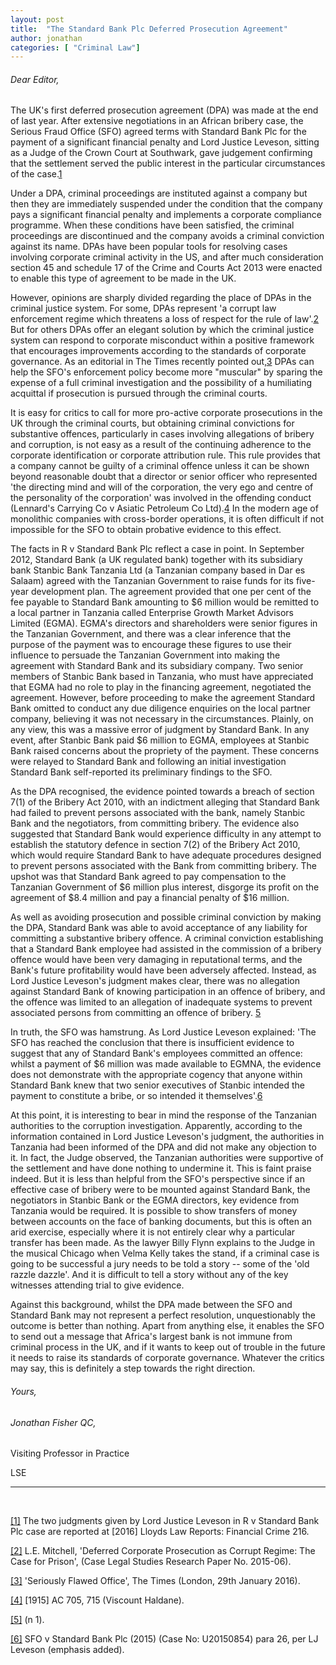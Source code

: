 ```yaml
---
layout: post
title:  "The Standard Bank Plc Deferred Prosecution Agreement"
author: jonathan
categories: [ "Criminal Law"]
---
```


###### Dear Editor,

The UK's first deferred prosecution agreement (DPA) was made at the end of last year. After extensive negotiations in an African bribery case, the Serious Fraud Office (SFO) agreed terms with Standard Bank Plc for the payment of a significant financial penalty and Lord Justice Leveson, sitting as a Judge of the Crown Court at Southwark, gave judgement confirming that the settlement served the public interest in the particular circumstances of the case.<a class="inline-reference" id="inline1" href="#1">1</a>

Under a DPA, criminal proceedings are instituted against a company but then they are immediately suspended under the condition that the company pays a significant financial penalty and implements a corporate compliance programme. When these conditions have been satisfied, the criminal proceedings are discontinued and the company avoids a criminal conviction against its name. DPAs have been popular tools for resolving cases involving corporate criminal activity in the US, and after much consideration section 45 and schedule 17 of the Crime and Courts Act 2013 were enacted to enable this type of agreement to be made in the UK.

However, opinions are sharply divided regarding the place of DPAs in the criminal justice system. For some, DPAs represent 'a corrupt law enforcement regime which threatens a loss of respect for the rule of law'.<a class="inline-reference" id="inline2" href="#2">2</a> But for others DPAs offer an elegant solution by which the criminal justice system can respond to corporate misconduct within a positive framework that encourages improvements according to the standards of corporate governance. As an editorial in The Times recently pointed out,<a class="inline-reference" id="inline3" href="#3">3</a> DPAs can help the SFO's enforcement policy become more "muscular" by sparing the expense of a full criminal investigation and the possibility of a humiliating acquittal if prosecution is pursued through the criminal courts.

It is easy for critics to call for more pro-active corporate prosecutions in the UK through the criminal courts, but obtaining criminal convictions for substantive offences, particularly in cases involving allegations of bribery and corruption, is not easy as a result of the continuing adherence to the corporate identification or corporate attribution rule. This rule provides that a company cannot be guilty of a criminal offence unless it can be shown beyond reasonable doubt that a director or senior officer who represented 'the directing mind and will of the corporation, the very ego and centre of the personality of the corporation' was involved in the offending conduct (Lennard's Carrying Co v Asiatic Petroleum Co Ltd).<a class="inline-reference" id="inline4" href="#4">4</a> In the modern age of monolithic companies with cross-border operations, it is often difficult if not impossible for the SFO to obtain probative evidence to this effect.

The facts in R v Standard Bank Plc reflect a case in point. In September 2012, Standard Bank (a UK regulated bank) together with its subsidiary bank Stanbic Bank Tanzania Ltd (a Tanzanian company based in Dar es Salaam) agreed with the Tanzanian Government to raise funds for its five-year development plan. The agreement provided that one per cent of the fee payable to Standard Bank amounting to $6 million would be remitted to a local partner in Tanzania called Enterprise Growth Market Advisors Limited (EGMA). EGMA's directors and shareholders were senior figures in the Tanzanian Government, and there was a clear inference that the purpose of the payment was to encourage these figures to use their influence to persuade the Tanzanian Government into making the agreement with Standard Bank and its subsidiary company. Two senior members of Stanbic Bank based in Tanzania, who must have appreciated that EGMA had no role to play in the financing agreement, negotiated the agreement. However, before proceeding to make the agreement Standard Bank omitted to conduct any due diligence enquiries on the local partner company, believing it was not necessary in the circumstances. Plainly, on any view, this was a massive error of judgment by Standard Bank. In any event, after Stanbic Bank paid $6 million to EGMA, employees at Stanbic Bank raised concerns about the propriety of the payment. These concerns were relayed to Standard Bank and following an initial investigation Standard Bank self-reported its preliminary findings to the SFO.

As the DPA recognised, the evidence pointed towards a breach of section 7(1) of the Bribery Act 2010, with an indictment alleging that Standard Bank had failed to prevent persons associated with the bank, namely Stanbic Bank and the negotiators, from committing bribery. The evidence also suggested that Standard Bank would experience difficulty in any attempt to establish the statutory defence in section 7(2) of the Bribery Act 2010, which would require Standard Bank to have adequate procedures designed to prevent persons associated with the Bank from committing bribery. The upshot was that Standard Bank agreed to pay compensation to the Tanzanian Government of $6 million plus interest, disgorge its profit on the agreement of $8.4 million and pay a financial penalty of $16 million.

As well as avoiding prosecution and possible criminal conviction by making the DPA, Standard Bank was able to avoid acceptance of any liability for committing a substantive bribery offence. A criminal conviction establishing that a Standard Bank employee had assisted in the commission of a bribery offence would have been very damaging in reputational terms, and the Bank's future profitability would have been adversely affected. Instead, as Lord Justice Leveson's judgment makes clear, there was no allegation against Standard Bank of knowing participation in an offence of bribery, and the offence was limited to an allegation of inadequate systems to prevent associated persons from committing an offence of bribery. <a class="inline-reference" id="inline5" href="#5">5</a>

In truth, the SFO was hamstrung. As Lord Justice Leveson explained: 'The SFO has reached the conclusion that there is insufficient evidence to suggest that any of Standard Bank's employees committed an offence: whilst a payment of $6 million was made available to EGMNA, the evidence does not demonstrate with the appropriate cogency that anyone within Standard Bank knew that two senior executives of Stanbic intended the payment to constitute a bribe, or so intended it themselves'.<a class="inline-reference" id="inline6" href="#6">6</a>

At this point, it is interesting to bear in mind the response of the Tanzanian authorities to the corruption investigation. Apparently, according to the information contained in Lord Justice Leveson's judgment, the authorities in Tanzania had been informed of the DPA and did not make any objection to it. In fact, the Judge observed, the Tanzanian authorities were supportive of the settlement and have done nothing to undermine it. This is faint praise indeed. But it is less than helpful from the SFO's perspective since if an effective case of bribery were to be mounted against Standard Bank, the negotiators in Stanbic Bank or the EGMA directors, key evidence from Tanzania would be required. It is possible to show transfers of money between accounts on the face of banking documents, but this is often an arid exercise, especially where it is not entirely clear why a particular transfer has been made. As the lawyer Billy Flynn explains to the Judge in the musical Chicago when Velma Kelly takes the stand, if a criminal case is going to be successful a jury needs to be told a story -- some of the 'old razzle dazzle'. And it is difficult to tell a story without any of the key witnesses attending trial to give evidence.

Against this background, whilst the DPA made between the SFO and Standard Bank may not represent a perfect resolution, unquestionably the outcome is better than nothing. Apart from anything else, it enables the SFO to send out a message that Africa's largest bank is not immune from criminal process in the UK, and if it wants to keep out of trouble in the future it needs to raise its standards of corporate governance. Whatever the critics may say, this is definitely a step towards the right direction.

###### Yours,

###### Jonathan Fisher QC,

Visiting Professor in Practice

LSE

---
<br>

<a class="reference" id="1" href="#inline1">[1]</a>
The two judgments given by Lord Justice Leveson in R v Standard Bank Plc case are reported at [2016] Lloyds Law Reports: Financial Crime 216.

<a class="reference" id="2" href="#inline2">[2]</a>
L.E. Mitchell, 'Deferred Corporate Prosecution as Corrupt Regime: The Case for Prison', (Case Legal Studies Research Paper No. 2015-06).

<a class="reference" id="3" href="#inline3">[3]</a>
'Seriously Flawed Office', The Times (London, 29th January 2016).

<a class="reference" id="4" href="#inline4">[4]</a>
[1915] AC 705, 715 (Viscount Haldane).

<a class="reference" id="5" href="#inline5">[5]</a>
(n 1).

<a class="reference" id="6" href="#inline6">[6]</a>
SFO v Standard Bank Plc (2015) (Case No: U20150854) para 26, per LJ Leveson (emphasis added).
